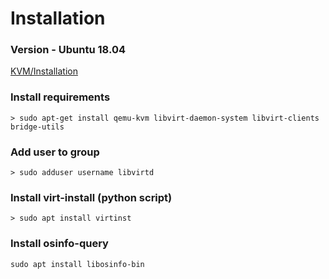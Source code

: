# Installation

### Version - Ubuntu 18.04

[KVM/Installation](https://help.ubuntu.com/community/KVM/Installation)



### Install requirements

```
> sudo apt-get install qemu-kvm libvirt-daemon-system libvirt-clients bridge-utils
```

### 

### Add user to group

```
> sudo adduser username libvirtd
```



### Install virt-install (python script)

```
> sudo apt install virtinst
```



### Install osinfo-query

```
sudo apt install libosinfo-bin
```